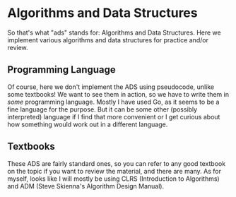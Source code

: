 # Algorithms and Data Structures

So that's what "ads" stands for: Algorithms and Data Structures.  Here we
implement various algorithms and data structures for practice and/or review.

## Programming Language

Of course, here we don't implement the ADS using pseudocode, unlike some
textbooks!  We want to see them in action, so we have to write them in *some*
programming language.  Mostly I have used Go, as it seems to be a fine language
for the purpose.  But it can be some other (possibly interpreted) language if I
find that more convenient or I get curious about how something would work out
in a different language.

## Textbooks

These ADS are fairly standard ones, so you can refer to any good textbook on
the topic if you want to review the material, and there are many.  As for
myself, looks like I will mostly be using CLRS (Introduction to Algorithms) and
ADM (Steve Skienna's Algorithm Design Manual).

